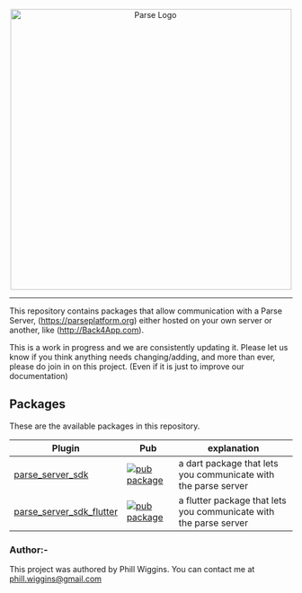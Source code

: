 <p align="center">
    <img alt="Parse Logo" src="https://parseplatform.org/img/logo.svg" width="500">
  </a>
</p>

---

This repository contains packages that allow communication with a Parse Server, 
(https://parseplatform.org) either hosted on your own server or another, 
like (http://Back4App.com).

This is a work in progress and we are consistently updating it. Please let us know if you think anything needs changing/adding, and more than ever, please do join in on this project. (Even if it is just to improve our documentation)

## Packages 

These are the available packages in this repository.

| Plugin | Pub | explanation|
|--------|-----|------------|
| [parse_server_sdk](./packages/dart) | [![pub package](https://img.shields.io/pub/v/parse_server_sdk.svg)](https://pub.dev/packages/parse_server_sdk) | a dart package that lets you communicate with the parse server |
| [parse_server_sdk_flutter](./packages/flutter) | [![pub package](https://img.shields.io/pub/v/parse_server_sdk_flutter.svg)](https://pub.dev/packages/parse_server_sdk_flutter) | a flutter package that lets you communicate with the parse server |

### Author:-
This project was authored by Phill Wiggins. You can contact me at phill.wiggins@gmail.com
